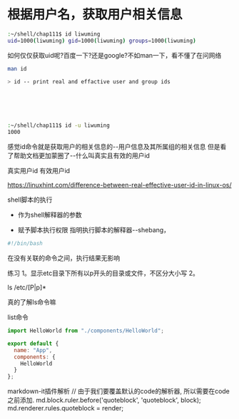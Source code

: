 

# 根据用户名，获取用户相关信息
```bash
:~/shell/chap111$ id liwuming
uid=1000(liwuming) gid=1000(liwuming) groups=1000(liwuming)
```

如何仅仅获取uid呢?百度一下?还是google?不如man一下，看不懂了在问网络
```bash
man id

> id -- print real and effactive user and group ids






:~/shell/chap111$ id -u liwuming
1000

```


感觉id命令就是获取用户的相关信息的--用户信息及其所属组的相关信息
但是看了帮助文档更加蒙圈了--什么叫真实且有效的用户id


真实用户id
有效用户id


https://linuxhint.com/difference-between-real-effective-user-id-in-linux-os/


shell脚本的执行
- 作为shell解释器的参数

- 赋予脚本执行权限
指明执行脚本的解释器--shebang，
```bash
#!/bin/bash

```
在没有关联的命令之间，执行结果无影响




练习
1。显示etc目录下所有以p开头的目录或文件，不区分大小写
2。

ls /etc/[P|p]*




真的了解ls命令嘛

list命令


```js
import HelloWorld from "./components/HelloWorld";

export default {
  name: "App",
  components: {
    HelloWorld
  }
};
```


markdown-it插件解析
// 由于我们要覆盖默认的code的解析器, 所以需要在code之前添加.
md.block.ruler.before('quoteblock', 'quoteblock', block);
md.renderer.rules.quoteblock = render;

